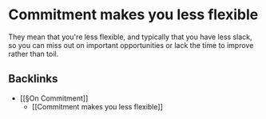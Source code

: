 # Commitment makes you less flexible
They mean that you're less flexible, and typically that you have less slack, so you can miss out on important opportunities or lack the time to improve rather than toil.

## Backlinks
* [[§On Commitment]]
	* [[Commitment makes you less flexible]]

<!-- {BearID:5C1441EA-1C76-43E7-A47D-F10C1B47B926-689-0000014890D62A4F} -->

